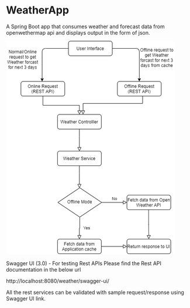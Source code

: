 # WeatherApp
A Spring Boot app that consumes weather and forecast data from openwethermap api and displays output in the form of json.

![alt text](https://github.com/trackerank/WeatherApp/blob/master/flow_diagram.png?raw=true)

Swagger UI (3.0) - For testing Rest APIs
Please find the Rest API documentation in the below url

http://localhost:8080/weather/swagger-ui/

All the rest services can be validated with sample request/response using Swagger UI link.
